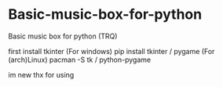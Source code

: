 # Basic-music-box-for-python
Basic music box for python (TRQ)



first install tkinter
(For windows)
pip install tkinter / pygame
(For (arch)Linux)
pacman -S tk / python-pygame



im new thx for using
